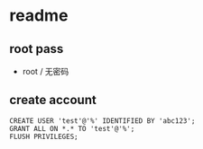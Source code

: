 # readme

## root pass

- root / 无密码

## create account

```
CREATE USER 'test'@'%' IDENTIFIED BY 'abc123';
GRANT ALL ON *.* TO 'test'@'%';
FLUSH PRIVILEGES;
```
